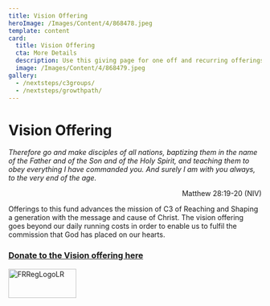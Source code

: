 ```yaml
---
title: Vision Offering
heroImage: /Images/Content/4/868478.jpeg
template: content
card:
  title: Vision Offering
  cta: More Details
  description: Use this giving page for one off and recurring offerings to the C3 Centre vision fund
  image: /Images/Content/4/868479.jpeg
gallery:
  - /nextsteps/c3groups/
  - /nextsteps/growthpath/
---
```


# Vision Offering

_Therefore go and make disciples of all nations,&nbsp;baptizing them in the name of the Father and of the Son and of the Holy Spirit,&nbsp;and teaching&nbsp;them to obey everything I have commanded you. And surely I am with you&nbsp;always, to the very end of the age._

<p style="text-align: right;">Matthew 28:19-20 (NIV)</p>

Offerings to this fund advances the mission of C3 of&nbsp;Reaching and Shaping a generation with the message and cause of Christ. The vision offering goes beyond our daily running costs in order to enable us to fulfil the commission that God has placed on our hearts.

### [Donate to the Vision offering here](https://thec3.churchsuite.co.uk/donate)

<img alt="FRRegLogoLR" height="58" src="/Images/content/4/888345.jpg" width="135" />
